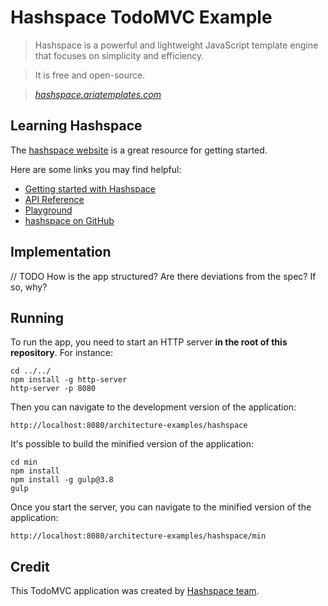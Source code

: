 # Hashspace TodoMVC Example

> Hashspace is a powerful and lightweight JavaScript template engine that focuses on simplicity and efficiency.

> It is free and open-source.

> _[hashspace.ariatemplates.com](http://hashspace.ariatemplates.com/)_


## Learning Hashspace

The [hashspace website](http://hashspace.ariatemplates.com/) is a great resource for getting started.

Here are some links you may find helpful:

* [Getting started with Hashspace](http://hashspace.ariatemplates.com/start/)
* [API Reference](http://hashspace.ariatemplates.com/api/)
* [Playground](http://hashspace.ariatemplates.com/playground/)
* [hashspace on GitHub](https://github.com/ariatemplates/hashspace/)


## Implementation

// TODO How is the app structured? Are there deviations from the spec? If so, why?


## Running

To run the app, you need to start an HTTP server **in the root of this repository**. For instance:

    cd ../../
    npm install -g http-server
    http-server -p 8080

Then you can navigate to the development version of the application:

    http://localhost:8080/architecture-examples/hashspace

It's possible to build the minified version of the application:

    cd min
    npm install
    npm install -g gulp@3.8
    gulp

Once you start the server, you can navigate to the minified version of the application:

    http://localhost:8080/architecture-examples/hashspace/min

## Credit

This TodoMVC application was created by [Hashspace team](https://github.com/ariatemplates/hashspace/).
